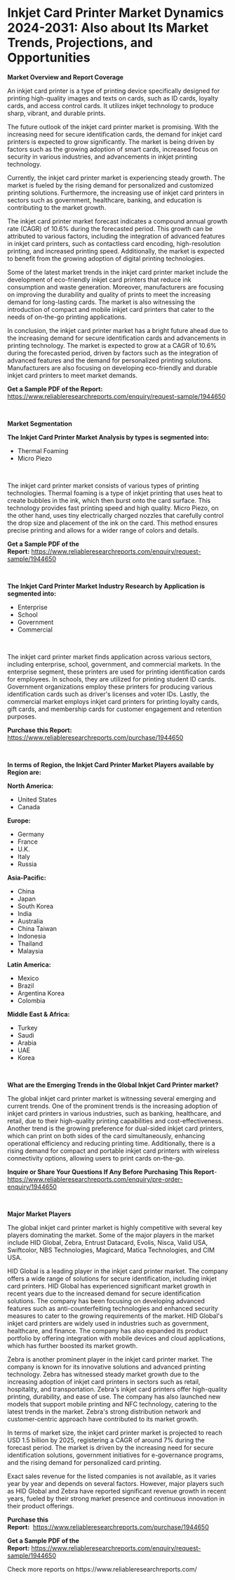 <p><h1>Inkjet Card Printer Market Dynamics 2024-2031: Also about Its Market Trends, Projections, and Opportunities</h1></p><p><strong>Market Overview and Report Coverage</strong></p>
<p><p>An inkjet card printer is a type of printing device specifically designed for printing high-quality images and texts on cards, such as ID cards, loyalty cards, and access control cards. It utilizes inkjet technology to produce sharp, vibrant, and durable prints.</p><p>The future outlook of the inkjet card printer market is promising. With the increasing need for secure identification cards, the demand for inkjet card printers is expected to grow significantly. The market is being driven by factors such as the growing adoption of smart cards, increased focus on security in various industries, and advancements in inkjet printing technology.</p><p>Currently, the inkjet card printer market is experiencing steady growth. The market is fueled by the rising demand for personalized and customized printing solutions. Furthermore, the increasing use of inkjet card printers in sectors such as government, healthcare, banking, and education is contributing to the market growth.</p><p>The inkjet card printer market forecast indicates a compound annual growth rate (CAGR) of 10.6% during the forecasted period. This growth can be attributed to various factors, including the integration of advanced features in inkjet card printers, such as contactless card encoding, high-resolution printing, and increased printing speed. Additionally, the market is expected to benefit from the growing adoption of digital printing technologies.</p><p>Some of the latest market trends in the inkjet card printer market include the development of eco-friendly inkjet card printers that reduce ink consumption and waste generation. Moreover, manufacturers are focusing on improving the durability and quality of prints to meet the increasing demand for long-lasting cards. The market is also witnessing the introduction of compact and mobile inkjet card printers that cater to the needs of on-the-go printing applications.</p><p>In conclusion, the inkjet card printer market has a bright future ahead due to the increasing demand for secure identification cards and advancements in printing technology. The market is expected to grow at a CAGR of 10.6% during the forecasted period, driven by factors such as the integration of advanced features and the demand for personalized printing solutions. Manufacturers are also focusing on developing eco-friendly and durable inkjet card printers to meet market demands.</p></p>
<p><strong>Get a Sample PDF of the Report:</strong> <a href="https://www.reliableresearchreports.com/enquiry/request-sample/1944650">https://www.reliableresearchreports.com/enquiry/request-sample/1944650</a></p>
<p>&nbsp;</p>
<p><strong>Market Segmentation</strong></p>
<p><strong>The Inkjet Card Printer Market Analysis by types is segmented into:</strong></p>
<p><ul><li>Thermal Foaming</li><li>Micro Piezo</li></ul></p>
<p>&nbsp;</p>
<p><p>The inkjet card printer market consists of various types of printing technologies. Thermal foaming is a type of inkjet printing that uses heat to create bubbles in the ink, which then burst onto the card surface. This technology provides fast printing speed and high quality. Micro Piezo, on the other hand, uses tiny electrically charged nozzles that carefully control the drop size and placement of the ink on the card. This method ensures precise printing and allows for a wider range of colors and details.</p></p>
<p><strong>Get a Sample PDF of the Report:</strong>&nbsp;<a href="https://www.reliableresearchreports.com/enquiry/request-sample/1944650">https://www.reliableresearchreports.com/enquiry/request-sample/1944650</a></p>
<p>&nbsp;</p>
<p><strong>The Inkjet Card Printer Market Industry Research by Application is segmented into:</strong></p>
<p><ul><li>Enterprise</li><li>School</li><li>Government</li><li>Commercial</li></ul></p>
<p>&nbsp;</p>
<p><p>The inkjet card printer market finds application across various sectors, including enterprise, school, government, and commercial markets. In the enterprise segment, these printers are used for printing identification cards for employees. In schools, they are utilized for printing student ID cards. Government organizations employ these printers for producing various identification cards such as driver's licenses and voter IDs. Lastly, the commercial market employs inkjet card printers for printing loyalty cards, gift cards, and membership cards for customer engagement and retention purposes.</p></p>
<p><strong>Purchase this Report:</strong>&nbsp; <a href="https://www.reliableresearchreports.com/purchase/1944650">https://www.reliableresearchreports.com/purchase/1944650</a></p>
<p>&nbsp;</p>
<p><strong>In terms of Region, the Inkjet Card Printer Market Players available by Region are:</strong></p>
<p>
    <p> <strong> North America: </strong>
        <ul>
            <li>United States</li>
            <li>Canada</li>
        </ul>
        </p> 
    <p> <strong> Europe: </strong>
        <ul>
            <li>Germany</li>
            <li>France</li>
            <li>U.K.</li>
            <li>Italy</li>
            <li>Russia</li>
        </ul>
        </p> 
    <p> <strong> Asia-Pacific: </strong>
        <ul>
            <li>China</li>
            <li>Japan</li>
            <li>South Korea</li>
            <li>India</li>
            <li>Australia</li>
            <li>China Taiwan</li>
            <li>Indonesia</li>
            <li>Thailand</li>
            <li>Malaysia</li>
        </ul>
        </p> 
    <p> <strong> Latin America: </strong>
        <ul>
            <li>Mexico</li>
            <li>Brazil</li>
            <li>Argentina Korea</li>
            <li>Colombia</li>
        </ul>
        </p> 
    <p> <strong> Middle East & Africa: </strong>
        <ul>
            <li>Turkey</li>
            <li>Saudi</li>
            <li>Arabia</li>
            <li>UAE</li>
            <li>Korea</li>
        </ul>
    </p>
    </p>
<p>&nbsp;</p>
<p><strong>What are the Emerging Trends in the Global Inkjet Card Printer market?</strong></p>
<p><p>The global inkjet card printer market is witnessing several emerging and current trends. One of the prominent trends is the increasing adoption of inkjet card printers in various industries, such as banking, healthcare, and retail, due to their high-quality printing capabilities and cost-effectiveness. Another trend is the growing preference for dual-sided inkjet card printers, which can print on both sides of the card simultaneously, enhancing operational efficiency and reducing printing time. Additionally, there is a rising demand for compact and portable inkjet card printers with wireless connectivity options, allowing users to print cards on-the-go.</p></p>
<p><strong>Inquire or Share Your Questions If Any Before Purchasing This Report</strong>- <a href="https://www.reliableresearchreports.com/enquiry/pre-order-enquiry/1944650">https://www.reliableresearchreports.com/enquiry/pre-order-enquiry/1944650</a></p>
<p>&nbsp;</p>
<p><strong>Major Market Players</strong></p>
<p><p>The global inkjet card printer market is highly competitive with several key players dominating the market. Some of the major players in the market include HID Global, Zebra, Entrust Datacard, Evolis, Nisca, Valid USA, Swiftcolor, NBS Technologies, Magicard, Matica Technologies, and CIM USA.</p><p>HID Global is a leading player in the inkjet card printer market. The company offers a wide range of solutions for secure identification, including inkjet card printers. HID Global has experienced significant market growth in recent years due to the increased demand for secure identification solutions. The company has been focusing on developing advanced features such as anti-counterfeiting technologies and enhanced security measures to cater to the growing requirements of the market. HID Global's inkjet card printers are widely used in industries such as government, healthcare, and finance. The company has also expanded its product portfolio by offering integration with mobile devices and cloud applications, which has further boosted its market growth.</p><p>Zebra is another prominent player in the inkjet card printer market. The company is known for its innovative solutions and advanced printing technology. Zebra has witnessed steady market growth due to the increasing adoption of inkjet card printers in sectors such as retail, hospitality, and transportation. Zebra's inkjet card printers offer high-quality printing, durability, and ease of use. The company has also launched new models that support mobile printing and NFC technology, catering to the latest trends in the market. Zebra's strong distribution network and customer-centric approach have contributed to its market growth.</p><p>In terms of market size, the inkjet card printer market is projected to reach USD 1.5 billion by 2025, registering a CAGR of around 7% during the forecast period. The market is driven by the increasing need for secure identification solutions, government initiatives for e-governance programs, and the rising demand for personalized card printing.</p><p>Exact sales revenue for the listed companies is not available, as it varies year by year and depends on several factors. However, major players such as HID Global and Zebra have reported significant revenue growth in recent years, fueled by their strong market presence and continuous innovation in their product offerings.</p></p>
<p><strong>Purchase this Report:</strong>&nbsp;&nbsp;<a href="https://www.reliableresearchreports.com/purchase/1944650">https://www.reliableresearchreports.com/purchase/1944650</a></p>
<p></p>
<p><strong>Get a Sample PDF of the Report:</strong>&nbsp;<a href="https://www.reliableresearchreports.com/enquiry/request-sample/1944650">https://www.reliableresearchreports.com/enquiry/request-sample/1944650</a></p>
<p>Check more reports on https://www.reliableresearchreports.com/</p>